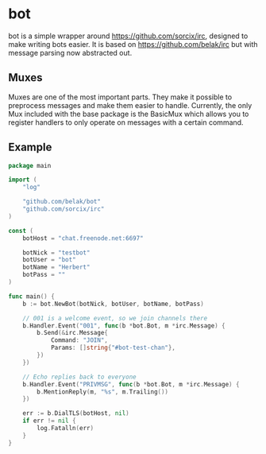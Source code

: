 # bot

bot is a simple wrapper around https://github.com/sorcix/irc, designed to make
writing bots easier. It is based on https://github.com/belak/irc but with
message parsing now abstracted out.

## Muxes

Muxes are one of the most important parts. They make it possible to preprocess
messages and make them easier to handle. Currently, the only Mux included with
the base package is the BasicMux which allows you to register handlers to only
operate on messages with a certain command.

## Example

```go
package main

import (
	"log"

	"github.com/belak/bot"
	"github.com/sorcix/irc"
)

const (
	botHost = "chat.freenode.net:6697"

	botNick = "testbot"
	botUser = "bot"
	botName = "Herbert"
	botPass = ""
)

func main() {
	b := bot.NewBot(botNick, botUser, botName, botPass)

	// 001 is a welcome event, so we join channels there
	b.Handler.Event("001", func(b *bot.Bot, m *irc.Message) {
		b.Send(&irc.Message{
			Command: "JOIN",
			Params: []string{"#bot-test-chan"},
		})
	})

	// Echo replies back to everyone
	b.Handler.Event("PRIVMSG", func(b *bot.Bot, m *irc.Message) {
		b.MentionReply(m, "%s", m.Trailing())
	})

	err := b.DialTLS(botHost, nil)
	if err != nil {
		log.Fatalln(err)
	}
}
```
